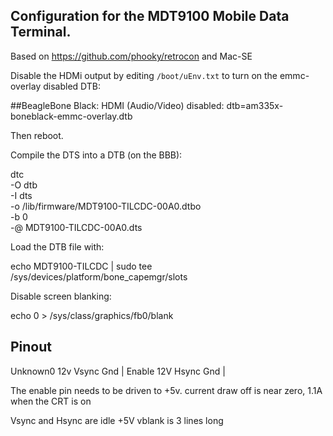 Configuration for the MDT9100 Mobile Data Terminal.
---

Based on https://github.com/phooky/retrocon and Mac-SE

Disable the HDMi output by editing `/boot/uEnv.txt` to turn on
the emmc-overlay disabled DTB:

  ##BeagleBone Black: HDMI (Audio/Video) disabled:
  dtb=am335x-boneblack-emmc-overlay.dtb

Then reboot.

Compile the DTS into a DTB (on the BBB):

  dtc \
    -O dtb \
    -I dts \
    -o /lib/firmware/MDT9100-TILCDC-00A0.dtbo \
    -b 0 \
    -@ MDT9100-TILCDC-00A0.dts

Load the DTB file with:

  echo MDT9100-TILCDC | sudo tee /sys/devices/platform/bone_capemgr/slots 

Disable screen blanking:

  echo 0 > /sys/class/graphics/fb0/blank




Pinout
----

 Unknown0 12v  Vsync  Gnd |
 Enable  12V  Hsync  Gnd |

The enable pin needs to be driven to +5v.
current draw off is near zero, 1.1A when the CRT is on

Vsync and Hsync are idle +5V
vblank is 3 lines long

